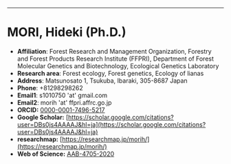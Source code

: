 ---
# MORI, Hideki (Ph.D.)

- **Affiliation**: Forest Research and Management Organization, Forestry and Forest Products Research Institute (FFPRI), Department of Forest Molecular Genetics and Biotechnology, Ecological Genetics Laboratory
- **Research area**: Forest ecology, Forest genetics, Ecology of lianas
- **Address**: Matsunosato 1, Tsukuba, Ibaraki, 305-8687 Japan
- **Phone**: +81298298262
- **Email1**: s1010750 'at' gmail.com
- **Email2**: morih 'at' ffpri.affrc.go.jp
- **ORCID:** [0000-0001-7496-5217](https://orcid.org/0000-0001-7496-5217)
- **Google Scholar:** [https://scholar.google.com/citations?user=DBs0js4AAAAJ&hl=ja](https://scholar.google.com/citations?user=DBs0js4AAAAJ&hl=ja)
- **researchmap:** [https://researchmap.jp/morih/](https://researchmap.jp/morih/)
- **Web of Science:** [AAB-4705-2020](https://www.webofscience.com/wos/author/record/AAB-4705-2020)

